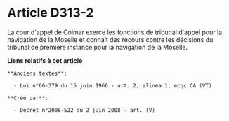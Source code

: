 # Article D313-2

La cour d'appel de Colmar exerce les fonctions de tribunal d'appel pour la navigation de la Moselle et connaît des recours
contre les décisions du tribunal de première instance pour la navigation de la Moselle.

**Liens relatifs à cet article**

	**Anciens textes**:

	  - Loi n°66-379 du 15 juin 1966 - art. 2, alinéa 1, ecqc CA (VT)

	**Créé par**:

	  - Décret n°2008-522 du 2 juin 2008 - art. (V)
